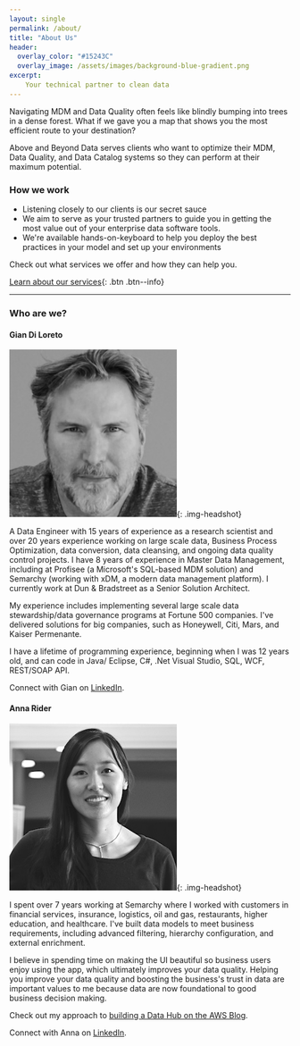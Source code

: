 ```yaml
---
layout: single
permalink: /about/
title: "About Us"
header:
  overlay_color: "#15243C"
  overlay_image: /assets/images/background-blue-gradient.png
excerpt:
    Your technical partner to clean data
---
```


Navigating MDM and Data Quality often feels like blindly bumping into trees in a dense forest. What if we gave you a map that shows you the most efficient route to your destination?

Above and Beyond Data serves clients who want to optimize their MDM, Data Quality, and Data Catalog systems so they can perform at their maximum potential.

### How we work
- Listening closely to our clients is our secret sauce 
- We aim to serve as your trusted partners to guide you in getting the most value out of your enterprise data software tools. 
-  We're available hands-on-keyboard to help you deploy the best practices in your model and set up your environments  

Check out what services we offer and how they can help you. 

[Learn about our services](/services/){: .btn .btn--info}

---

### Who are we? 

#### Gian Di Loreto

![Gian's headshot](/assets/images/gian-headshot.jpg){: .img-headshot}

A Data Engineer with 15 years of experience as a research scientist and over 20 years experience working on large scale data, Business Process Optimization, data conversion, data cleansing, and ongoing data quality control projects. I have 8 years of experience in Master Data Management, including at Profisee (a Microsoft's SQL-based MDM solution) and Semarchy (working with xDM, a modern data management platform). I currently work at Dun & Bradstreet as a Senior Solution Architect. 

My experience includes implementing several large scale data stewardship/data governance programs at Fortune 500 companies. I've delivered solutions for big companies, such as Honeywell, Citi, Mars, and Kaiser Permenante. 

I have a lifetime of programming experience, beginning when I was 12 years old, and can code in Java/ Eclipse, C#, .Net Visual Studio, SQL, WCF, REST/SOAP API.

Connect with Gian on [LinkedIn](https://www.linkedin.com/in/gian-di-loreto-phd).

#### Anna Rider

![Anna's headshot](/assets/images/anna-headshot.jpg){: .img-headshot}

I spent over 7 years working at Semarchy where I worked with customers in financial services, insurance, logistics, oil and gas, restaurants, higher education, and healthcare. I've built data models to meet business requirements, including advanced filtering, hierarchy configuration, and external enrichment. 

I believe in spending time on making the UI beautiful so business users enjoy using the app, which ultimately improves your data quality. Helping you improve your data quality and boosting the business's trust in data are important values to me because data are now foundational to good business decision making. 

Check out my approach to [building a Data Hub on the AWS Blog](https://aws.amazon.com/blogs/apn/building-a-single-source-of-truth-with-a-data-hub-from-semarchy/).
     
Connect with Anna on [LinkedIn](https://www.linkedin.com/in/annarider/). 
